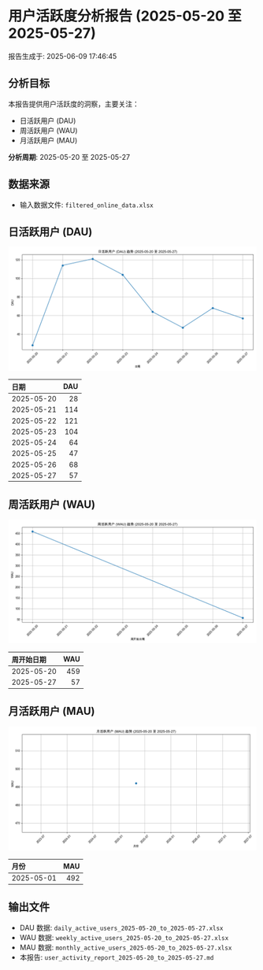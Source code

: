 # 用户活跃度分析报告 (2025-05-20 至 2025-05-27)

报告生成于: 2025-06-09 17:46:45

## 分析目标
本报告提供用户活跃度的洞察，主要关注：
- 日活跃用户 (DAU)
- 周活跃用户 (WAU)
- 月活跃用户 (MAU)

**分析周期**: 2025-05-20 至 2025-05-27

## 数据来源
- 输入数据文件: `filtered_online_data.xlsx`

## 日活跃用户 (DAU)
![DAU趋势图](dau_trend_2025-05-20_to_2025-05-27.png)

| 日期       |   DAU |
|:-----------|------:|
| 2025-05-20 |    28 |
| 2025-05-21 |   114 |
| 2025-05-22 |   121 |
| 2025-05-23 |   104 |
| 2025-05-24 |    64 |
| 2025-05-25 |    47 |
| 2025-05-26 |    68 |
| 2025-05-27 |    57 |

## 周活跃用户 (WAU)
![WAU趋势图](wau_trend_2025-05-20_to_2025-05-27.png)

| 周开始日期   |   WAU |
|:-------------|------:|
| 2025-05-20   |   459 |
| 2025-05-27   |    57 |

## 月活跃用户 (MAU)
![MAU趋势图](mau_trend_2025-05-20_to_2025-05-27.png)

| 月份       |   MAU |
|:-----------|------:|
| 2025-05-01 |   492 |

## 输出文件
- DAU 数据: `daily_active_users_2025-05-20_to_2025-05-27.xlsx`
- WAU 数据: `weekly_active_users_2025-05-20_to_2025-05-27.xlsx`
- MAU 数据: `monthly_active_users_2025-05-20_to_2025-05-27.xlsx`
- 本报告: `user_activity_report_2025-05-20_to_2025-05-27.md`

